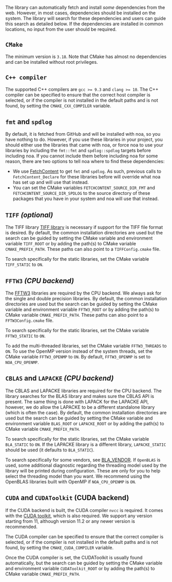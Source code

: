 The library can automatically fetch and install _some_ dependencies from the web. However, in most cases, dependencies
should be installed on the system. The library will search for these dependencies and users can guide this search as
detailed below. If the dependencies are installed in common locations, no input from the user should be required.


## `CMake`

The minimum version is `3.18`. Note that CMake has almost no dependencies and can be installed without root privileges.


## `C++ compiler`

The supported C++ compilers are `gcc >= 9.3` and `clang >= 10`. The C++ compiler can be
specified to ensure that the correct host compiler is selected, or if the compiler is not installed in the default
paths and is not found, by setting the `CMAKE_CXX_COMPILER` variable.


## `fmt` and `spdlog`

By default, it is fetched from GitHub and will be installed with noa, so you have nothing to do. However, if you use
these libraries in your project, you should either use the libraries that came with noa, or force noa to use your
libraries by including the `fmt::fmt` and `spdlog::spdlog` targets before including noa. If you cannot include them 
before including noa for some reason, there are two options to tell noa where to find these dependencies:

- We use [FetchContent](https://cmake.org/cmake/help/latest/module/FetchContent.html) to get `fmt` and `spdlog`.
  As such, previous calls to `FetchContent_Declare` for these libraries before will override what noa has set up and
  will use that instead.
- You can set the CMake variables `FETCHCONTENT_SOURCE_DIR_FMT` and `FETCHCONTENT_SOURCE_DIR_SPDLOG` to the
  source directory of these packages that you have in your system and noa will use that instead.


## `TIFF` _(optional)_

The TIFF library [TIFF library](https://gitlab.com/libtiff/libtiff) is necessary if support for the TIFF file format is
desired.
By default, the common installation directories are used but the search can be guided by setting the CMake variable
and environment variable `TIFF_ROOT` or by adding the path(s) to CMake variable `CMAKE_PREFIX_PATH`.
These paths can also point to a `TIFFConfig.cmake` file.

To search specifically for the static libraries, set the CMake variable `TIFF_STATIC` to `ON`.


## `FFTW3` _(CPU backend)_

The [FFTW3](http://fftw.org/) libraries are required by the CPU backend. We always ask for the single and double
precision libraries.
By default, the common installation directories are used but the search can be guided by setting the CMake variable
and environment variable `FFTW3_ROOT` or by adding the path(s) to CMake variable `CMAKE_PREFIX_PATH`.
These paths can also point to a `FFTW3Config.cmake` file.

To search specifically for the static libraries, set the CMake variable `FFTW3_STATIC` to `ON`.

To add the multi-threaded libraries, set the CMake variable `FFTW3_THREADS` to `ON`. To use the OpenMP version 
instead of the system threads, set the CMake variable `FFTW3_OPENMP` to `ON`. By default, `FFTW3_OPENMP` is set to 
`NOA_CPU_OPENMP`.


## `CBLAS` and `LAPACKE` _(CPU backend)_

The CBLAS and LAPACKE libraries are required for the CPU backend. The library searches for the BLAS library and makes
sure the CBLAS API is present. The same thing is done with LAPACK for the LAPACKE API, however, we do allow the LAPACKE
to be a different standalone library (which is often the case).
By default, the common installation directories are used but the search can be guided by setting the CMake variable
and environment variable `BLAS_ROOT` or `LAPACKE_ROOT` or by adding the path(s) to CMake variable `CMAKE_PREFIX_PATH`.

To search specifically for the static libraries, set the CMake variable `BLA_STATIC` to `ON`.
If the LAPACKE library is a different library, `LAPACKE_STATIC` should be used (it defaults to `BLA_STATIC`).

To search specifically for some vendors, see
[BLA_VENDOR](https://cmake.org/cmake/help/latest/module/FindBLAS.html#blas-lapack-vendors).
If `OpenBLAS` is used, some additional diagnostic regarding the threading model used by the library will be printed 
during configuration. These are only for you to help select the threading model than you want. We recommend using
the OpenBLAS libraries built with OpenMP if `NOA_CPU_OPENMP` is `ON`.


## `CUDA` and `CUDAToolkit` (CUDA backend)

If the CUDA backend is built, the CUDA compiler `nvcc` is required. It comes with the
[CUDA toolkit](https://docs.nvidia.com/cuda/index.html), which is also required. We support any version starting from
11, although version 11.2 or any newer version is recommended.

The CUDA compiler can be specified to ensure that the correct compiler is selected, or if the compiler is not
installed in the default paths and is not found, by setting the `CMAKE_CUDA_COMPILER` variable.

Once the CUDA compiler is set, the CUDAToolkit is usually found automatically, but the search can be guided by setting
the CMake variable and environment variable `CUDAToolkit_ROOT` or by adding the path(s) to CMake variable
`CMAKE_PREFIX_PATH`.
